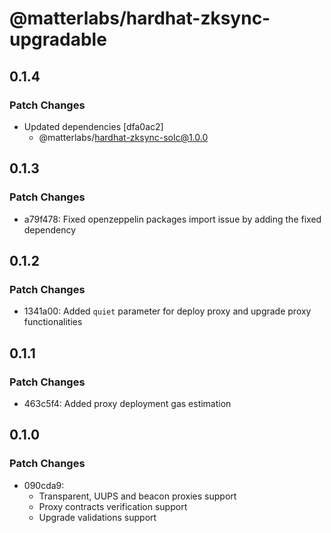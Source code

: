# @matterlabs/hardhat-zksync-upgradable

## 0.1.4

### Patch Changes

- Updated dependencies [dfa0ac2]
  - @matterlabs/hardhat-zksync-solc@1.0.0

## 0.1.3

### Patch Changes

- a79f478: Fixed openzeppelin packages import issue by adding the fixed dependency

## 0.1.2

### Patch Changes

- 1341a00: Added `quiet` parameter for deploy proxy and upgrade proxy functionalities

## 0.1.1

### Patch Changes

- 463c5f4: Added proxy deployment gas estimation

## 0.1.0

### Patch Changes

- 090cda9:
  - Transparent, UUPS and beacon proxies support
  - Proxy contracts verification support
  - Upgrade validations support
